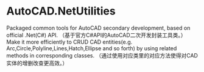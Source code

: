 # AutoCAD.NetUtilities
Packaged common tools for AutoCAD secondary development, based on official .Net(C#) API.
（基于官方C#API的AutoCAD二次开发封装工具类。）
<br>
Make it more efficiently to CRUD CAD entities(e.g. Arc,Circle,Polyline,Lines,Hatch,Ellipse and so forth) by using related methods in corresponding classes.
（通过使用对应类里的对应方法使得对CAD实体的增删改查更高效。）
